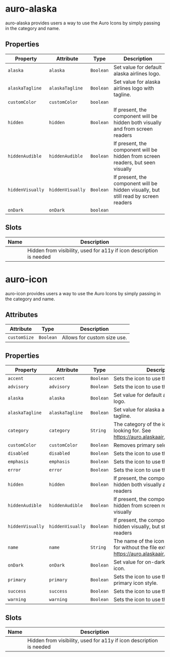 # auro-alaska

auro-alaska provides users a way to use the Auro Icons by simply passing in the category and name.

## Properties

| Property         | Attribute        | Type      | Description                                      |
|------------------|------------------|-----------|--------------------------------------------------|
| `alaska`         | `alaska`         | `Boolean` | Set value for default alaska airlines logo.      |
| `alaskaTagline`  | `alaskaTagline`  | `Boolean` | Set value for alaska airlines logo with tagline. |
| `customColor`    | `customColor`    | `boolean` |                                                  |
| `hidden`         | `hidden`         | `Boolean` | If present, the component will be hidden both visually and from screen readers |
| `hiddenAudible`  | `hiddenAudible`  | `Boolean` | If present, the component will be hidden from screen readers, but seen visually |
| `hiddenVisually` | `hiddenVisually` | `Boolean` | If present, the component will be hidden visually, but still read by screen readers |
| `onDark`         | `onDark`         | `boolean` |                                                  |

## Slots

| Name | Description                                      |
|------|--------------------------------------------------|
|      | Hidden from visibility, used for a11y if icon description is needed |


# auro-icon

auro-icon provides users a way to use the Auro Icons by simply passing in the category and name.

## Attributes

| Attribute    | Type      | Description                 |
|--------------|-----------|-----------------------------|
| `customSize` | `Boolean` | Allows for custom size use. |

## Properties

| Property         | Attribute        | Type      | Description                                      |
|------------------|------------------|-----------|--------------------------------------------------|
| `accent`         | `accent`         | `Boolean` | Sets the icon to use the accent style.           |
| `advisory`       | `advisory`       | `Boolean` | Sets the icon to use the advisory style.         |
| `alaska`         | `alaska`         | `Boolean` | Set value for default alaska airlines logo.      |
| `alaskaTagline`  | `alaskaTagline`  | `Boolean` | Set value for alaska airlines logo with tagline. |
| `category`       | `category`       | `String`  | The category of the icon you are looking for. See https://auro.alaskaair.com/icons/usage. |
| `customColor`    | `customColor`    | `Boolean` | Removes primary selector.                        |
| `disabled`       | `disabled`       | `Boolean` | Sets the icon to use the disabled style.         |
| `emphasis`       | `emphasis`       | `Boolean` | Sets the icon to use the emphasis style.         |
| `error`          | `error`          | `Boolean` | Sets the icon to use the error style.            |
| `hidden`         | `hidden`         | `Boolean` | If present, the component will be hidden both visually and from screen readers |
| `hiddenAudible`  | `hiddenAudible`  | `Boolean` | If present, the component will be hidden from screen readers, but seen visually |
| `hiddenVisually` | `hiddenVisually` | `Boolean` | If present, the component will be hidden visually, but still read by screen readers |
| `name`           | `name`           | `String`  | The name of the icon you are looking for without the file extension. See https://auro.alaskaair.com/icons/usage. |
| `onDark`         | `onDark`         | `Boolean` | Set value for on-dark version of auro-icon.      |
| `primary`        | `primary`        | `Boolean` | Sets the icon to use the baseline primary icon style. |
| `success`        | `success`        | `Boolean` | Sets the icon to use the success style.          |
| `warning`        | `warning`        | `Boolean` | Sets the icon to use the warning style.          |

## Slots

| Name | Description                                      |
|------|--------------------------------------------------|
|      | Hidden from visibility, used for a11y if icon description is needed |
